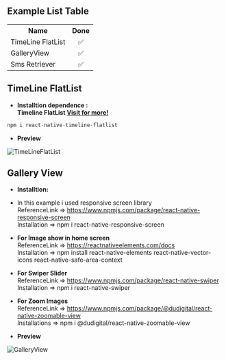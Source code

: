 <!DOCTYPE html>
<html>
<body>
<h2>Example List Table</h2>


<table>
  <tr>
    <th>Name</th>
    <th>Done</th>
    
  </tr>
  <tr>
      <td>TimeLine FlatList</td>
     <td align='center'> &#9989;</td>
 
  </tr>
  <tr>
 <td>GalleryView</td>
     <td align='center'> &#9989;</td>
 
    
  </tr>
  <tr>
    <td>Sms Retriever</td>
    <td align='center'>&#9989;</td>
    
  </tr>
</table>

  <h2>TimeLine FlatList</h2>
  <ul>
    <li> <b>Installtion dependence :</b> </li>
        <b>Timeline FlatList <a href="https://www.npmjs.com/package/react-native-timeline-flatlist">Visit for more!</a></b> 
  
  </ul>
  
  ```javascript
npm i react-native-timeline-flatlist
```
  
  <ul>
    <li> <b>Preview</b> </li> 
  </ul>
  
  ![TimeLineFlatList](https://user-images.githubusercontent.com/75657714/127866394-bbbab4c5-f809-473b-94ba-42dc28021de3.png)

  <h2>Gallery View</h2>
    <ul>
    <li> <b>Installtion:</b> </li>
  </ul>

 
 * In this example i used responsive screen library
 <br> ReferenceLink => https://www.npmjs.com/package/react-native-responsive-screen
 <br> Installation => npm i react-native-responsive-screen  

  * <b>For Image show in home screen</b>
 <br>ReferenceLink => https://reactnativeelements.com/docs
 <br>Installation => npm install react-native-elements react-native-vector-icons react-native-safe-area-context 

  * <b>For Swiper Slider</b> 
 <br>ReferenceLink => https://www.npmjs.com/package/react-native-swiper
 <br>Installation => npm i react-native-swiper
 
  * <b>For Zoom Images</b>
 <br>ReferenceLink => https://www.npmjs.com/package/@dudigital/react-native-zoomable-view
 <br>Installations => npm i @dudigital/react-native-zoomable-view


  
  <ul>
    <li> <b>Preview</b> </li> 
  </ul>
  
  
  ![GalleryView](https://user-images.githubusercontent.com/75657714/127866401-fcadae2f-4437-477d-8f36-c01409b222dc.png)


  
</body>
</html>
